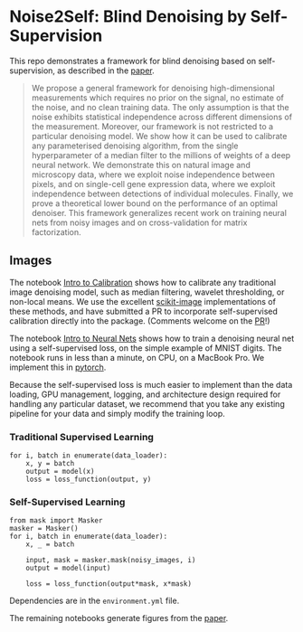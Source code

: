 # Noise2Self: Blind Denoising by Self-Supervision

This repo demonstrates a framework for blind denoising based on self-supervision, 
as described in the [paper](https://arxiv.org/abs/1901.11365).

> We propose a general framework for denoising high-dimensional measurements which requires no prior on the signal, no estimate of the noise, and no clean training data. The only assumption is that the noise exhibits statistical independence across different dimensions of the measurement. Moreover, our framework is not restricted to a particular denoising model. We show how it can be used to calibrate any parameterised denoising algorithm, from the single hyperparameter of a median filter to the millions of weights of a deep neural network. We demonstrate this on natural image and microscopy data, where we exploit noise independence between pixels, and on single-cell gene expression data, where we exploit independence between detections of individual molecules. Finally, we prove a theoretical lower bound on the performance of an optimal denoiser. This framework generalizes recent work on training neural nets from noisy images and on cross-validation for matrix factorization.

## Images

The notebook [Intro to Calibration](notebooks/Intro%20to%20Calibration.ipynb) shows how to calibrate any traditional image denoising model, such as median filtering, wavelet thresholding, or non-local means. We use the excellent [scikit-image](www.scikit-image.org) implementations of these methods, and have submitted a PR to incorporate self-supervised calibration directly into the package. (Comments welcome on the [PR](https://github.com/scikit-image/scikit-image/pull/3824)!)

The notebook [Intro to Neural Nets](notebooks/Intro%20to%20Neural%20Nets.ipynb) shows how to train a denoising neural net using a self-supervised loss, on the simple example of MNIST digits. The notebook runs in less than a minute, on CPU, on a MacBook Pro. We implement this in [pytorch](www.pytorch.org).

Because the self-supervised loss is much easier to implement than the data loading, GPU management, logging, and architecture design required for handling any particular dataset, we recommend that you take any existing pipeline for your data and simply modify the training loop.

### Traditional Supervised Learning

```
for i, batch in enumerate(data_loader):
    x, y = batch
    output = model(x)
    loss = loss_function(output, y)
```

### Self-Supervised Learning

```
from mask import Masker
masker = Masker()
for i, batch in enumerate(data_loader):
    x, _ = batch
    
    input, mask = masker.mask(noisy_images, i)
    output = model(input)
    
    loss = loss_function(output*mask, x*mask)
```

Dependencies are in the `environment.yml` file.

The remaining notebooks generate figures from the [paper](https://arxiv.org/abs/1901.11365).




